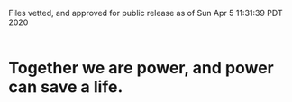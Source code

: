 Files vetted, and approved for public release as of Sun Apr  5 11:31:39 PDT 2020<br><br><h1>Together we are power, and power can save a life.</h1>
